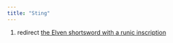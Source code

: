 ```yaml
---
title: "Sting"
---
```


1.  redirect [the Elven shortsword with a runic
    inscription](the_Elven_shortsword_with_a_runic_inscription "wikilink")